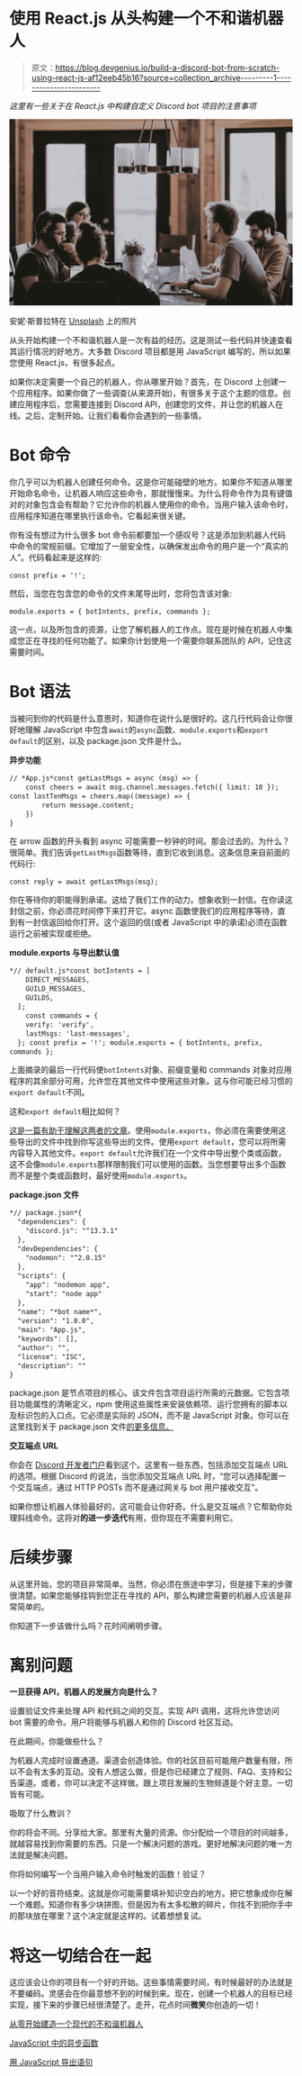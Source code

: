 # 使用 React.js 从头构建一个不和谐机器人

> 原文：<https://blog.devgenius.io/build-a-discord-bot-from-scratch-using-react-js-af12eeb45b16?source=collection_archive---------1----------------------->

*这里有一些关于在 React.js 中构建自定义 Discord bot 项目的注意事项*

![](img/4f9567130d3c16c2a82e3cce11d07736.png)

安妮·斯普拉特在 [Unsplash](https://unsplash.com/s/photos/team?utm_source=unsplash&utm_medium=referral&utm_content=creditCopyText) 上的照片

从头开始构建一个不和谐机器人是一次有益的经历。这是测试一些代码并快速查看其运行情况的好地方。大多数 Discord 项目都是用 JavaScript 编写的，所以如果您使用 React.js，有很多起点。

如果你决定需要一个自己的机器人，你从哪里开始？首先，在 Discord 上创建一个应用程序。如果你做了一些调查(从来源开始)，有很多关于这个主题的信息。创建应用程序后，您需要连接到 Discord API，创建您的文件，并让您的机器人在线。之后，定制开始。让我们看看你会遇到的一些事情。

# Bot 命令

你几乎可以为机器人创建任何命令。这是你可能碰壁的地方。如果你不知道从哪里开始命名命令，让机器人响应这些命令，那就慢慢来。为什么将命令作为具有键值对的对象包含会有帮助？它允许你的机器人使用你的命令。当用户输入该命令时，应用程序知道在哪里执行该命令。它看起来很关键。

你有没有想过为什么很多 bot 命令前都要加一个感叹号？这是添加到机器人代码中命令的常规前缀。它增加了一层安全性，以确保发出命令的用户是一个“真实的人”。代码看起来是这样的:

```
const prefix = '!';
```

然后，当您在包含您的命令的文件末尾导出时，您将包含该对象:

```
module.exports = { botIntents, prefix, commands };
```

这一点，以及所包含的资源，让您了解机器人的工作点。现在是时候在机器人中集成您正在寻找的任何功能了。如果你计划使用一个需要你联系团队的 API，记住这需要时间。

# Bot 语法

当被问到你的代码是什么意思时，知道你在说什么是很好的。这几行代码会让你很好地理解 JavaScript 中包含`await`的`async`函数、`module.exports`和`export default`的区别，以及 package.json 文件是什么。

**异步功能**

```
// *App.js*const getLastMsgs = async (msg) => {
    const cheers = await msg.channel.messages.fetch({ limit: 10 }); const lastTenMsgs = cheers.map((message) => {
        return message.content;
    })
}
```

在 arrow 函数的开头看到 async 可能需要一秒钟的时间。那会过去的。为什么？很简单。我们告诉`getLastMsgs`函数等待，直到它收到消息。这条信息来自前面的代码行:

```
const reply = await getLastMsgs(msg);
```

你在等待你的职能得到承诺。这给了我们工作的动力。想象收到一封信。在你读这封信之前，你必须花时间停下来打开它。async 函数使我们的应用程序等待，直到有一封信返回给你打开。这个返回的信(或者 JavaScript 中的承诺)必须在函数运行之前被实现或拒绝。

**module.exports 与导出默认值**

```
*// default.js*const botIntents = [
    DIRECT_MESSAGES,
    GUILD_MESSAGES,
    GUILDS,
  ];
    const commands = {
    verify: 'verify',
    lastMsgs: 'last-messages',
  }; const prefix = '!'; module.exports = { botIntents, prefix, commands };
```

上面摘录的最后一行代码使`botIntents`对象、前缀变量和 commands 对象对应用程序的其余部分可用，允许您在其他文件中使用这些对象。这与你可能已经习惯的`export default`不同。

这和`export default`相比如何？

[这是一篇有助于理解这两者的文章](https://www.freecodecamp.org/news/node-module-exports-explained-with-javascript-export-function-examples/)。使用`module.exports`，你必须在需要使用这些导出的文件中找到你写这些导出的文件。使用`export default`，您可以将所需内容导入其他文件。`export default`允许我们在一个文件中导出整个类或函数，这不会像`module.exports`那样限制我们可以使用的函数。当您想要导出多个函数而不是整个类或函数时，最好使用`module.exports`。

**package.json 文件**

```
*// package.json*{
  "dependencies": {
    "discord.js": "^13.3.1"
  },
  "devDependencies": {
    "nodemon": "^2.0.15"
  },
  "scripts": {
    "app": "nodemon app",
    "start": "node app"
  },
  "name": "*bot name*",
  "version": "1.0.0",
  "main": "App.js",
  "keywords": [],
  "author": "",
  "license": "ISC",
  "description": ""
}
```

package.json 是节点项目的核心。该文件包含项目运行所需的元数据。它包含项目功能属性的清晰定义，npm 使用这些属性来安装依赖项、运行您拥有的脚本以及标识包的入口点。它必须是实际的 JSON，而不是 JavaScript 对象。你可以在这里找到关于 package.json 文件[的更多信息。](https://docs.npmjs.com/cli/v8/configuring-npm/package-json)

**交互端点 URL**

你会在 [Discord 开发者门户](https://discord.com/developers/applications)看到这个。这里有一些东西，包括添加交互端点 URL 的选项。根据 Discord 的说法，当您添加交互端点 URL 时，“您可以选择配置一个交互端点，通过 HTTP POSTs 而不是通过网关与 bot 用户接收交互”。

如果你想让机器人体验最好的，这可能会让你好奇。什么是交互端点？它帮助你处理斜线命令。这将对**的进一步迭代**有用，但你现在不需要利用它。

# 后续步骤

从这里开始，您的项目非常简单。当然，你必须在旅途中学习，但是接下来的步骤很清楚。如果您能够挂钩到您正在寻找的 API，那么构建您需要的机器人应该是非常简单的。

你知道下一步该做什么吗？花时间阐明步骤。

# 离别问题

**一旦获得 API，机器人的发展方向是什么？**

设置验证文件来处理 API 和代码之间的交互。实现 API 调用，这将允许您访问 bot 需要的命令。用户将能够与机器人和你的 Discord 社区互动。

在此期间，你能做些什么？

为机器人完成时设置通道。渠道会创造体验。你的社区目前可能用户数量有限，所以不会有太多的互动。没有人想这么做，但是你已经建立了规则、FAQ、支持和公告渠道。或者，你可以决定不这样做。跟上项目发展的生物频道是个好主意。一切皆有可能。

吸取了什么教训？

你的将会不同。分享给大家。那里有大量的资源。你分配给一个项目的时间越多，就越容易找到你需要的东西。只是一个解决问题的游戏。更好地解决问题的唯一方法就是解决问题。

你将如何编写一个当用户输入命令时触发的函数！验证？

以一个好的音符结束。这就是你可能需要填补知识空白的地方。把它想象成你在解一个难题。知道你有多少块拼图，但是因为有太多松散的碎片，你找不到把你手中的那块放在哪里？这个决定就是这样的。试着想想复试。

# 将这一切结合在一起

这应该会让你的项目有一个好的开始。这些事情需要时间，有时候最好的办法就是不要编码。灵感会在你最意想不到的时候到来。现在，创建一个机器人的目标已经实现，接下来的步骤已经很清楚了。走开，花点时间**微笑**你创造的一切！

[从零开始建造一个现代的不和谐机器人](https://dev.to/elijahtrillionz/build-a-modern-discord-bot-from-scratch-learn-the-basics-973)

[JavaScript 中的异步函数](https://developer.mozilla.org/en-US/docs/Web/JavaScript/Reference/Statements/async_function)

[用 JavaScript 导出语句](https://developer.mozilla.org/en-US/docs/web/javascript/reference/statements/export)